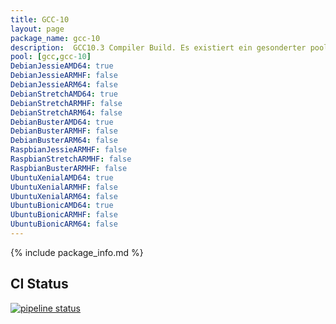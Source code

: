 ```yaml
---
title: GCC-10
layout: page
package_name: gcc-10
description:  GCC10.3 Compiler Build. Es existiert ein gesonderter pool, gcc-10, damit diese Compiler Version unabhängig von anderen Versionen installiert werden kann.
pool: [gcc,gcc-10]
DebianJessieAMD64: true
DebianJessieARMHF: false
DebianJessieARM64: false
DebianStretchAMD64: true
DebianStretchARMHF: false
DebianStretchARM64: false
DebianBusterAMD64: true
DebianBusterARMHF: false
DebianBusterARM64: false
RaspbianJessieARMHF: false
RaspbianStretchARMHF: false
RaspbianBusterARMHF: false
UbuntuXenialAMD64: true
UbuntuXenialARMHF: false
UbuntuXenialARM64: false
UbuntuBionicAMD64: true
UbuntuBionicARMHF: false
UbuntuBionicARM64: false
---
```



{% include package_info.md  %}


## CI Status
 [![pipeline status](https://gitlab.norbert-ruehl.de/packages/gcc-10/badges/master/pipeline.svg)](https://gitlab.norbert-ruehl.de/packages/gcc-10/pipelines)

